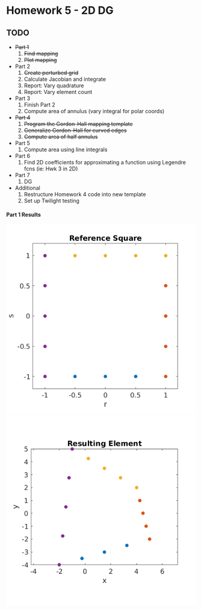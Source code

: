 # Homework 5 - 2D DG

## TODO
* ~~Part 1~~
  1. ~~Find mapping~~
  2. ~~Plot mapping~~
* Part 2
  1. ~~Create perturbed grid~~
  2. Calculate Jacobian and integrate
  3. Report: Vary quadrature
  4. Report: Vary element count
* Part 3
  1. Finish Part 2
  2. Compute area of annulus (vary integral for polar coords)
* ~~Part 4~~
  1. ~~Program the Gordon-Hall mapping template~~
  2. ~~Generalize Gordon-Hall for curved edges~~
  3. ~~Compute area of half annulus~~
* Part 5
  1. Compute area using line integrals
* Part 6
  1. Find 2D coefficients for approximating a function using Legendre fcns (ie: Hwk 3 in 2D)
* Part 7
  1. DG
* Additional
  1. Restructure Homework 4 code into new template
  2. Set up Twilight testing

#### Part 1 Results
![Reference Element](media/5-1-rs.png)
![Reference Element](media/5-1-xy.png)
